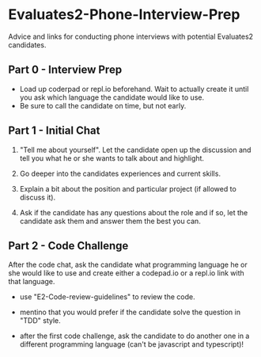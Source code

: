 # Evaluates2-Phone-Interview-Prep
Advice and links for conducting phone interviews with potential Evaluates2 candidates.


## Part 0 - Interview Prep

- Load up coderpad or repl.io beforehand. Wait to actually create it until you ask which language the candidate would like to use.
- Be sure to call the candidate on time, but not early.


## Part 1 - Initial Chat

1. "Tell me about yourself". Let the candidate open up the discussion and tell you what he or she wants to talk about and highlight.

2. Go deeper into the candidates experiences and current skills. 

3. Explain a bit about the position and particular project (if allowed to discuss it).

4. Ask if the candidate has any questions about the role and if so, let the candidate ask them and answer them the best you can.

## Part 2 - Code Challenge

After the code chat, ask the candidate what programming language he or she would like to use and create either a codepad.io or a repl.io link with that language.

- use "E2-Code-review-guidelines" to review the code.

- mentino that you would prefer if the candidate solve the question in "TDD" style. 

- after the first code challenge, ask the candidate to do another one in a different programming language (can't be javascript and typescript)!

